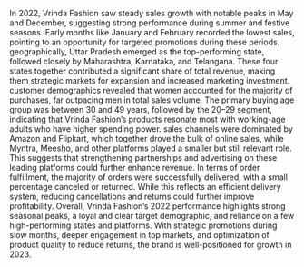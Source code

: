 In 2022, Vrinda Fashion saw steady sales growth with notable peaks in May and December, suggesting strong performance during summer and festive seasons. Early months like January and February recorded the lowest sales, pointing to an opportunity for targeted promotions during these periods.
geographically, Uttar Pradesh emerged as the top-performing state, followed closely by Maharashtra, Karnataka, and Telangana. These four states together contributed a significant share of total revenue, making them strategic markets for expansion and increased marketing investment.
customer demographics revealed that women accounted for the majority of purchases, far outpacing men in total sales volume. The primary buying age group was between 30 and 49 years, followed by the 20–29 segment, indicating that Vrinda Fashion’s products resonate most with working-age adults who have higher spending power.
sales channels were dominated by Amazon and Flipkart, which together drove the bulk of online sales, while Myntra, Meesho, and other platforms played a smaller but still relevant role. This suggests that strengthening partnerships and advertising on these leading platforms could further enhance revenue.
In terms of order fulfillment, the majority of orders were successfully delivered, with a small percentage canceled or returned. While this reflects an efficient delivery system, reducing cancellations and returns could further improve profitability.
Overall, Vrinda Fashion’s 2022 performance highlights strong seasonal peaks, a loyal and clear target demographic, and reliance on a few high-performing states and platforms. With strategic promotions during slow months, deeper engagement in top markets, and optimization of product quality to reduce returns, the brand is well-positioned for growth in 2023.
